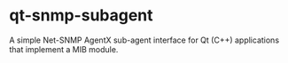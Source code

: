 # qt-snmp-subagent
A simple Net-SNMP AgentX sub-agent interface for Qt (C++) applications that implement a MIB module.

